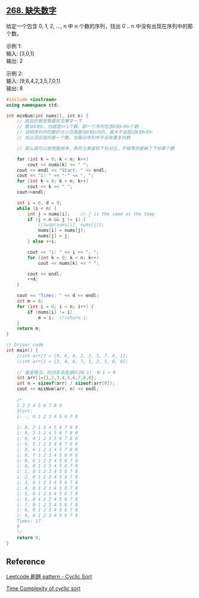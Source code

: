 ## [268. 缺失数字](https://leetcode-cn.com/problems/missing-number/)

给定一个包含 0, 1, 2, ..., n 中 n 个数的序列，找出 0 .. n 中没有出现在序列中的那个数。

示例 1:  
输入: [3,0,1]  
输出: 2

示例 2:  
输入: [9,6,4,2,3,5,7,0,1]  
输出: 8

~~~C++
#include <iostream>
using namespace std;

int misNum(int nums[], int n) {
    // 题目的意思需要咬文嚼字一下
    // 数从0到n，也就是n+1个数，即一个序列包含0到n中n个数
    // 说明序列中的数的大小范围是在0到n内的，最大不会超过0到n的n
    // 找出没出现的那一个数，也暗示序列中不会有重复的数

    // 那么就可以使用圈排序，再将元素值和下标对比，不相等则是缺了下标那个数

    for (int k = 0; k < n; k++)
        cout << nums[k] << " ";
    cout << endl << "Start: " << endl;
    cout << "i: " << "-" << ", ";
    for (int k = 0; k < n; k++)
        cout << k << " ";
    cout<<endl;

    int i = 0, d = 0;
    while (i < n) {
        int j = nums[i];    // j is the same as the temp
        if (j < n && j != i) {
            //swap(nums[i], nums[j]);
            nums[i] = nums[j];
            nums[j] = j;
        } else ++i;

        cout << "i: " << i << ", ";
        for (int k = 0; k < n; k++)
            cout << nums[k] << " ";

        cout << endl;
        ++d;
    }

    cout << "Times: " << d << endl;
    int m = 0;
    for (int i = 0; i < n; i++) {
        if (nums[i] != i)
            m = i;	//return i;
    }
    return m;
}

// Driver code
int main() {
    //int arr[] = {9, 6, 4, 2, 3, 5, 7, 0, 1};
    //int arr[] = {3, 4, 6, 7, 1, 2, 5, 8, 0};
    
    // 最差情况，时间复杂度是O(2N-1), N-1 + N
    int arr[]={1,2,3,4,5,6,7,8,0};
    int n = sizeof(arr) / sizeof(arr[0]);
    cout << misNum(arr, n) << endl;
    
    /*
    1 2 3 4 5 6 7 8 0
    Start:
    i: -, 0 1 2 3 4 5 6 7 8
    
    i: 0, 2 1 3 4 5 6 7 8 0
    i: 0, 3 1 2 4 5 6 7 8 0
    i: 0, 4 1 2 3 5 6 7 8 0
    i: 0, 5 1 2 3 4 6 7 8 0
    i: 0, 6 1 2 3 4 5 7 8 0
    i: 0, 7 1 2 3 4 5 6 8 0
    i: 0, 8 1 2 3 4 5 6 7 0
    i: 0, 0 1 2 3 4 5 6 7 8
    i: 1, 0 1 2 3 4 5 6 7 8
    i: 2, 0 1 2 3 4 5 6 7 8
    i: 3, 0 1 2 3 4 5 6 7 8
    i: 4, 0 1 2 3 4 5 6 7 8
    i: 5, 0 1 2 3 4 5 6 7 8
    i: 6, 0 1 2 3 4 5 6 7 8
    i: 7, 0 1 2 3 4 5 6 7 8
    i: 8, 0 1 2 3 4 5 6 7 8
    i: 9, 0 1 2 3 4 5 6 7 8
    Times: 17
    9
    */
    return 0;
}


~~~



## Reference

[Leetcode 刷題 pattern - Cyclic Sort](https://blog.techbridge.cc/2020/02/16/leetcode-%E5%88%B7%E9%A1%8C-pattern-cyclic-sort/)

[Time Complexity of cyclic sort](https://discuss.educative.io/t/time-complexity-of-cyclic-sort/13116/2)